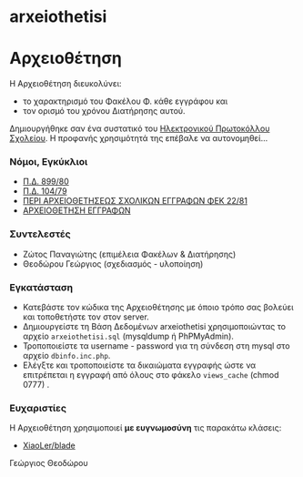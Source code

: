 # arxeiothetisi

# Αρχειοθέτηση
Η Αρχειοθέτηση διευκολύνει:
- το χαρακτηρισμό του Φακέλου Φ. κάθε εγγράφου και
- τον ορισμό του χρόνου Διατήρησης αυτού.

Δημιουργήθηκε σαν ένα συστατικό του [Ηλεκτρονικού Πρωτοκόλλου Σχολείου](https://github.com/g-theodoroy/electronic_protocol). Η προφανής χρησιμότητά της επέβαλε να αυτονομηθεί...


### Νόμοι, Εγκύκλιοι

- [Π.Δ. 899/80](http://gak.eyv.sch.gr/Drast/DD/DD_Legislation.htm)
- [Π.Δ. 104/79](http://gak.eyv.sch.gr/Drast/DD/DD_Legislation.htm)
- [ΠΕΡΙ ΑΡΧΕΙΟΘΕΤΗΣΕΩΣ ΣΧΟΛΙΚΩΝ ΕΓΓΡΑΦΩΝ ΦΕΚ 22/81](https://edu.klimaka.gr/nomothesia/dioikhtika/1201-archeiothethsh-scholikwn-eggrafwn-fek-22-1981.html)
- [ΑΡΧΕΙΟΘΕΤΗΣΗ ΕΓΓΡΑΦΩΝ](https://www.google.gr/url?sa=t&rct=j&q=&esrc=s&source=web&cd=1&ved=0ahUKEwi17M3Dss3WAhXFPxQKHSB5CCUQFggnMAA&url=http%3A%2F%2Fdide.kil.sch.gr%2Fsite%2Ffiles%2F2012_10_19_organograma_dnsis_kilkis_2012-2013_1.doc&usg=AOvVaw0fzgkYnYqqR-cG8sFsQfTU)


### Συντελεστές

- Ζώτος Παναγιώτης (επιμέλεια Φακέλων & Διατήρησης)
- Θεοδώρου Γεώργιος (σχεδιασμός - υλοποίηση)


### Εγκατάσταση
- Κατεβάστε τον κώδικα της Αρχειοθέτησης με όποιο τρόπο σας βολεύει και τοποθετήστε τον στον server.
- Δημιουργείστε τη Bάση Δεδομένων arxeiothetisi χρησιμοποιώντας το αρχείο ```arxeiothetisi.sql```  (mysqldump ή PhPMyAdmin).
- Τροποποιείστε τα username - password για τη σύνδεση στη mysql στο αρχείο ``` dbinfo.inc.php ```.
- Ελέγξτε και τροποποιείστε τα δικαιώματα εγγραφής ώστε να επιτρέπεται η εγγραφή από όλους στο φάκελο ```views_cache``` (chmod 0777) .
 
### Ευχαριστίες
Η Αρχειοθέτηση χρησιμοποιεί **με ευγνωμοσύνη** τις παρακάτω κλάσεις:
- [XiaoLer/blade](https://github.com/XiaoLer/blade)

Γεώργιος Θεοδώρου
